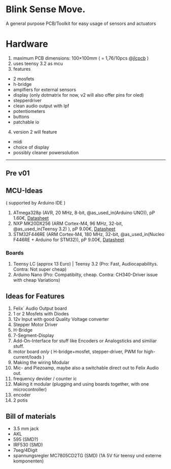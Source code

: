 # Blink Sense Move.

A general purpose PCB/Toolkit for easy usage of sensors and actuators

# Hardware

1. maximum PCB dimensions: 100×100mm ( = 1,76/10pcs @[jlcpcb](http://jlcpcb.com) )
2. uses teensy 3.2 as mcu
3. features
  - 2 mosfets
  - h-bridge
  - amplfiers for external sensors
  - display (only dotmatrix for now, v2 will also offer pins for oled)
  - stepperdriver
  - clean audio output with lpf
  - potentiometers
  - buttons
  - patchable io
  
4. version 2 will feature
  - midi
  - choice of display
  - possibly cleaner powersolution


-----
## Pre v01

## MCU-Ideas

( supported by Arduino IDE )

1. ATmega328p (AVR, 20 MHz, 8-bit, @as_used_in(Arduino UNO)), pP 1.60€, [Datasheet](http://www.microchip.com/mymicrochip/filehandler.aspx?ddocname=en589666)
2. NXP MK20DX256 (ARM Cortex-M4, 96 MHz, 32-bit, @as_used_in(Teensy 3.2) ), pP 9.00€, [Datasheet](https://www.pjrc.com/teensy/K20P64M72SF1.pdf)
3. STM32F446RE (ARM Cortex-M4, 180 MHz, 32-bit, @as_used_in(Nucleo F446RE + Arduino for STM32)), pP 9.00€, [Datasheet](http://www.st.com/content/ccc/resource/technical/document/datasheet/65/cb/75/50/53/d6/48/24/DM00141306.pdf/files/DM00141306.pdf/jcr:content/translations/en.DM00141306.pdf)

### Boards

1) Teensy LC (approx 13 Euro) | Teensy 3.2 (Pro: Fast, Audiocapabilitys. Contra: Not super cheap)
2) Arduino Nano (Pro: Compatibilty, cheap. Contra: CH340-Driver issue with cheap Variations)

## Ideas for Features

1) Felix´ Audio Output board
2) 1 or 2 Mosfets with Diodes
3) 12v Input with good Quality Voltage converter
4) Stepper Motor Driver
5) H-Bridge
6) 7-Segment-Display
7) Add-On-Interface for stuff like Encoders or Analogsticks and similiar stuff.
8) motor board *only* ( H-bridge+mosfet, stepper-driver, PWM for high-current/loads )
9) Making the wiring Modular
10) Mic- and Piezoamp, maybe also a switchable direct out to Felix Audio out.
11) frequency devider / counter ic
12) Making it modular (plugging and using boards together, with one microcontroller)
13) encoder
14) 2 potis



## Bill of materials
- 3.5 mm jack
- AKL
- 595 (SMD?)
- IRF530 (SMD)
- 7seg/4Digit
- spannungsregler MC7805CD2TG (SMD) (1A 5V für teensy und externe komponenten)
